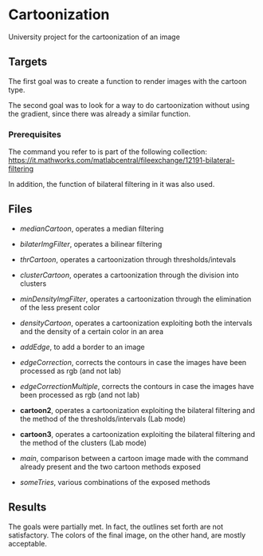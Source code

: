 # Cartoonization
University project for the cartoonization of an image

## Targets
The first goal was to create a function to render images with the cartoon type.

The second goal was to look for a way to do cartoonization without using the gradient, since there was already a similar function.

### Prerequisites
The command you refer to is part of the following collection: https://it.mathworks.com/matlabcentral/fileexchange/12191-bilateral-filtering

In addition, the function of bilateral filtering in it was also used.

## Files

- _medianCartoon_, operates a median filtering
- _bilaterImgFilter_, operates a bilinear filtering

- _thrCartoon_, operates a cartoonization through thresholds/intevals
- _clusterCartoon_, operates a cartoonization through the division into clusters
- _minDensityImgFilter_, operates a cartoonization through the elimination of the less present color
- _densityCartoon_, operates a cartoonization exploiting both the intervals and the density of a certain color in an area

- _addEdge_, to add a border to an image
- _edgeCorrection_, corrects the contours in case the images have been processed as rgb (and not lab)
- _edgeCorrectionMultiple_, corrects the contours in case the images have been processed as rgb (and not lab)

- **cartoon2**, operates a cartoonization exploiting the bilateral filtering and the method of the thresholds/intervals (Lab mode)
- **cartoon3**, operates a cartoonization exploiting the bilateral filtering and the method of the clusters (Lab mode)


- _main_, comparison between a cartoon image made with the command already present and the two cartoon methods exposed
- _someTries_, various combinations of the exposed methods

## Results
The goals were partially met. In fact, the outlines set forth are not satisfactory. The colors of the final image, on the other hand, are mostly acceptable.
